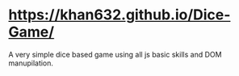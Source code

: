 # https://khan632.github.io/Dice-Game/
A very simple dice based game using all js basic skills and DOM manupilation.
